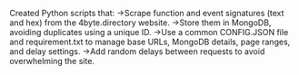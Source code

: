 Created Python scripts that:
->Scrape function and event signatures (text and hex) from the 4byte.directory website.
->Store them in MongoDB, avoiding duplicates using a unique ID.
->Use a common CONFIG.JSON file and requirement.txt to manage base URLs, MongoDB details, page ranges, and delay settings.
->Add random delays between requests to avoid overwhelming the site.
